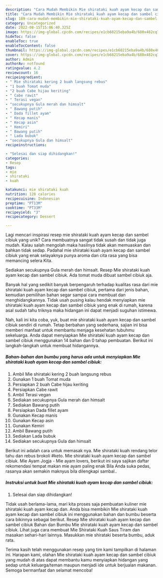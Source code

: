 ```yaml
---
description: "Cara Mudah Membikin Mie shirataki kuah ayam kecap dan sambel cibiuk yang Enak"
title: "Cara Mudah Membikin Mie shirataki kuah ayam kecap dan sambel cibiuk yang Enak"
slug: 189-cara-mudah-membikin-mie-shirataki-kuah-ayam-kecap-dan-sambel-cibiuk-yang-enak
category: Uncategorized
date: 2022-08-15T15:06:40.325Z
image: https://img-global.cpcdn.com/recipes/e1cb68215eba9a4b/680x482cq70/mie-shirataki-kuah-ayam-kecap-dan-sambel-cibiuk-foto-resep-utama.jpg
hideToc: false
enableToc: true
enableTocContent: false
thumbnail: https://img-global.cpcdn.com/recipes/e1cb68215eba9a4b/680x482cq70/mie-shirataki-kuah-ayam-kecap-dan-sambel-cibiuk-foto-resep-utama.jpg
cover: https://img-global.cpcdn.com/recipes/e1cb68215eba9a4b/680x482cq70/mie-shirataki-kuah-ayam-kecap-dan-sambel-cibiuk-foto-resep-utama.jpg
author: Admin
authorAv: notfound
ratingvalue: 4.2
reviewcount: 16
recipeingredient:
- " Mie shirataki kering 2 buah langsung rebus"
- "1 buah Tomat muda"
- "2 buah Cabe hijau keriting"
- " Cabe rawit"
- " Terasi vegan"
- "secukupnya Gula merah dan himsalt"
- " Bawang putih"
- " Dada fillet ayam"
- " Kecap manis"
- " Kecap asin"
- " Kemiri"
- " Bawang putih"
- " Lada bubuk"
- "secukupnya Gula dan himsalt"
recipeinstructions:

- "Selesai dan siap dihidangkan!"
categories:
- Resep
tags:
- mie
- shirataki
- kuah

katakunci: mie shirataki kuah 
nutrition: 128 calories
recipecuisine: Indonesian
preptime: "PT13M"
cooktime: "PT33M"
recipeyield: "3"
recipecategory: Dessert

---
```





Lagi mencari inspirasi resep mie shirataki kuah ayam kecap dan sambel cibiuk yang unik? Cara membuatnya sangat tidak susah dan tidak juga mudah. Kalau salah mengolah maka hasilnya tidak akan memuaskan dan bahkan tidak sedap. Padahal mie shirataki kuah ayam kecap dan sambel cibiuk yang enak selayaknya punya aroma dan cita rasa yang bisa memancing selera Kita.





Sediakan secukupnya Gula merah dan himsalt. Resep Mie shirataki kuah ayam kecap dan sambel cibiuk. Ada tomat muda dibuat sambel cibiuk aja.

Banyak hal yang sedikit banyak berpengaruh terhadap kualitas rasa dari mie shirataki kuah ayam kecap dan sambel cibiuk, pertama dari jenis bahan, kemudian pemilihan bahan segar sampai cara membuat dan menghidangkannya. Tidak usah pusing kalau hendak menyiapkan mie shirataki kuah ayam kecap dan sambel cibiuk yang enak di rumah, karena asal sudah tahu triknya maka hidangan ini dapat menjadi suguhan istimewa.






Nah, kali ini kita coba, yuk, buat mie shirataki kuah ayam kecap dan sambel cibiuk sendiri di rumah. Tetap berbahan yang sederhana, sajian ini bisa memberi manfaat untuk membantu menjaga kesehatan tubuhmu sekeluarga. Anda dapat menyiapkan Mie shirataki kuah ayam kecap dan sambel cibiuk menggunakan 14 bahan dan 0 tahap pembuatan. Berikut ini langkah-langkah untuk membuat hidangannya.

<!--inarticleads1-->

##### Bahan-bahan dan bumbu yang harus ada untuk menyiapkan Mie shirataki kuah ayam kecap dan sambel cibiuk:

1. Ambil  Mie shirataki kering 2 buah langsung rebus
1. Gunakan 1 buah Tomat muda
1. Persiapkan 2 buah Cabe hijau keriting
1. Persiapkan  Cabe rawit
1. Ambil  Terasi vegan
1. Sediakan secukupnya Gula merah dan himsalt
1. Sediakan  Bawang putih
1. Persiapkan  Dada fillet ayam
1. Gunakan  Kecap manis
1. Gunakan  Kecap asin
1. Gunakan  Kemiri
1. Ambil  Bawang putih
1. Sediakan  Lada bubuk
1. Sediakan secukupnya Gula dan himsalt


Berikut ini adalah cara untuk memasak nya. Mie shirataki kuah rendang telor tahu dan rebus brokoli #keto. Mie shirataki kuah ayam kecap dan sambel cibiuk. Mie Ayam Jogja - Mie ayam lovers, berikut ini saya sajikan daftar rekomendasi tempat makan mie ayam paling enak Bila Anda suka pedas, rasanya akan semakin maknyus bila dilengkapi sambal.. 

<!--inarticleads2-->

##### Instruksi untuk buat Mie shirataki kuah ayam kecap dan sambel cibiuk:


1. Selesai dan siap dihidangkan!

Tidak usah berlama-lama, mari kita proses saja pembuatan kuliner mie shirataki kuah ayam kecap dan. Anda bisa membikin Mie shirataki kuah ayam kecap dan sambel cibiuk ini menggunakan bahan dan bumbu beserta cara bikinnya sebagai berikut. Resep Mie shirataki kuah ayam kecap dan sambel cibiuk Bahan dan Bumbu Mie shirataki kuah ayam kecap dan sambel cibiuk. Lihat juga cara membuat Mie Shirataki Kuah Saus Tiram dan masakan sehari-hari lainnya. Masukkan mie shirataki beserta bumbu, aduk rata. 

Terima kasih telah menggunakan resep yang tim kami tampilkan di halaman ini. Harapan kami, olahan Mie shirataki kuah ayam kecap dan sambel cibiuk yang mudah di atas dapat membantu kamu menyiapkan hidangan yang sedap untuk keluarga/teman maupun menjadi ide untuk berjualan makanan. Semoga bermanfaat dan selamat mencoba!
